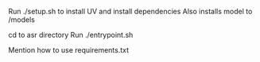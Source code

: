 Run ./setup.sh to install UV and install dependencies
Also installs model to /models

cd to asr directory
Run ./entrypoint.sh

Mention how to use requirements.txt
